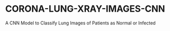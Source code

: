 # CORONA-LUNG-XRAY-IMAGES-CNN
 A CNN Model to Classify Lung Images of Patients as Normal or Infected
